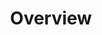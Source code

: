 ---
title: Overview
position: 1.01
type:
description:
content_markdown: >-
  ###### The Techopedia version 6 API provides enhanced, cloud-based access to
  asset data in Technopedia. Technopedia uses the API with the graph-based query
  language to provide a cloud-first, high-performance resource for customers.


  #### What’s in Technopedia V6 API


  * Graph store organization model that enables Technopedia to store asset data
  from any industry.

  * TQL (Technopedia Query Language) endpoint that is used for graph-based
  querying of the Technopedia database.

  * Technopedia-id endpoint that you use to look any Technopedia product by ID.

  #### V6 API Endpoints


  ###### To query the Technopedia database you use the following endpoints:

  * `https://v6.technopedia.com/tql?q=MATCH [Query Parameters]`
  * `https://v6.technopedia.com/technopedia-id/[Technopedia ID]`

  
  #### TQL graph concepts


  ###### The following concepts are involved in the storage of data is stored in
  Technopedia


  * Nodes are Graph data records that are entities in the graph, such as
  software version or hardware. Nodes contain attributes, which are key-value
  pairs.

  * Attributes are properties of a node and they store data in key-value pairs,
  such as '{name Joe}'

  * Relationship provide a connection between nodes. Relationships have a start
  node, end node, a type, and a direction. For example, the nodes apple and an
  orchard have a relationship in the graph which is named 'grows\_in'. Apple is
  the start node; orchard is the end node; 'grows\_in' is the relationship and
  the direction is apple to orchard.


  ###### Here's a diagram of how Nodes and Relationships work:


  ![API Image](/images/NodeAndRel.png){: .img-responsive}<br>&nbsp;
left_code_blocks:
  - code_block: |-
      $.get("http://api.myapp.com/books/3", {
        token: "YOUR_APP_KEY",
      }, function(data) {
        alert(data);
      });
    title: jQuery
    language: javascript
right_code_blocks:
  - code_block: |-
      {
        "id": 3,
        "title": "The Book Thief",
        "score": 4.3,
        "dateAdded": "5/1/2015"
      }
    title: Response
    language: json
  - code_block: |-
      {
        "error": true,
        "message": "Book doesn't exist"
      }
    title: Error
    language: json
---